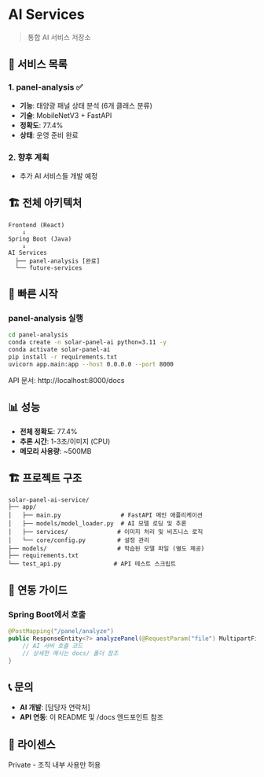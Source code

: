 # AI Services

> 통합 AI 서비스 저장소

## 🚀 서비스 목록

### 1. panel-analysis ✅
- **기능**: 태양광 패널 상태 분석 (6개 클래스 분류)
- **기술**: MobileNetV3 + FastAPI
- **정확도**: 77.4%
- **상태**: 운영 준비 완료

### 2. 향후 계획
- 추가 AI 서비스들 개발 예정

## 🏗️ 전체 아키텍처

```
Frontend (React) 
    ↓
Spring Boot (Java)
    ↓
AI Services
  ├── panel-analysis [완료]
  └── future-services
```

## 🚀 빠른 시작

### panel-analysis 실행
```bash
cd panel-analysis
conda create -n solar-panel-ai python=3.11 -y
conda activate solar-panel-ai
pip install -r requirements.txt
uvicorn app.main:app --host 0.0.0.0 --port 8000
```

API 문서: http://localhost:8000/docs

## 📊 성능

- **전체 정확도**: 77.4%
- **추론 시간**: 1-3초/이미지 (CPU)
- **메모리 사용량**: ~500MB

## 🏗️ 프로젝트 구조

```
solar-panel-ai-service/
├── app/
│   ├── main.py                 # FastAPI 메인 애플리케이션
│   ├── models/model_loader.py  # AI 모델 로딩 및 추론
│   ├── services/              # 이미지 처리 및 비즈니스 로직
│   └── core/config.py         # 설정 관리
├── models/                    # 학습된 모델 파일 (별도 제공)
├── requirements.txt
└── test_api.py               # API 테스트 스크립트
```

## 🤝 연동 가이드

### Spring Boot에서 호출
```java
@PostMapping("/panel/analyze")
public ResponseEntity<?> analyzePanel(@RequestParam("file") MultipartFile file) {
    // AI 서버 호출 코드
    // 상세한 예시는 docs/ 폴더 참조
}
```

## 📞 문의

- **AI 개발**: [담당자 연락처]
- **API 연동**: 이 README 및 /docs 엔드포인트 참조

## 📄 라이센스

Private - 조직 내부 사용만 허용